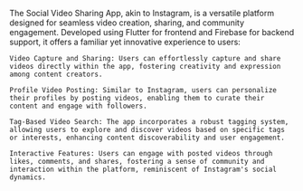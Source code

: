 The Social Video Sharing App, akin to Instagram, is a versatile platform designed for seamless video creation, sharing, and community engagement. Developed using Flutter for frontend and Firebase for backend support, it offers a familiar yet innovative experience to users:

    Video Capture and Sharing: Users can effortlessly capture and share videos directly within the app, fostering creativity and expression among content creators.

    Profile Video Posting: Similar to Instagram, users can personalize their profiles by posting videos, enabling them to curate their content and engage with followers.

    Tag-Based Video Search: The app incorporates a robust tagging system, allowing users to explore and discover videos based on specific tags or interests, enhancing content discoverability and user engagement.

    Interactive Features: Users can engage with posted videos through likes, comments, and shares, fostering a sense of community and interaction within the platform, reminiscent of Instagram's social dynamics.
